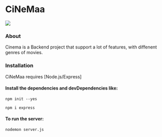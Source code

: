 # CiNeMaa
![](https://media.giphy.com/media/o1ncFNtD5eDUk/giphy.gif)
### About
Cinema is a Backend project that support a lot of features, with diffenent genres of movies.
### Installation

CiNeMaa requires [Node.js/Express]

#### Install the dependencies and devDependencies like:

```
npm init --yes
```
```
npm i express
```

#### To run the server:

```sh
nodemon server.js
```